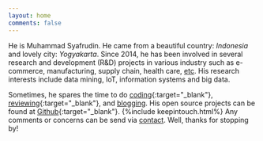 ```yaml
---
layout: home
comments: false
---
```


He is Muhammad Syafrudin. He came from a beautiful country: *Indonesia* and lovely city: *Yogyakarta*. Since 2014, he has been involved in several research and development (R&D) projects in various industry such as e-commerce, manufacturing, supply chain, health care, [etc](https://justudin.com/research/projects). His research interests include data mining, IoT, information systems and big data.

Sometimes, he spares the time to do [coding](https://github.com/justudin){:target="_blank"}, [reviewing](https://publons.com/a/1501728/){:target="_blank"}, and [blogging](/blog). His open source projects can be found at [Github](https://github.com/justudin){:target="_blank"}. 
{%include keepintouch.html%} Any comments or concerns can be send via [contact](/contact). Well, thanks for stopping by!




